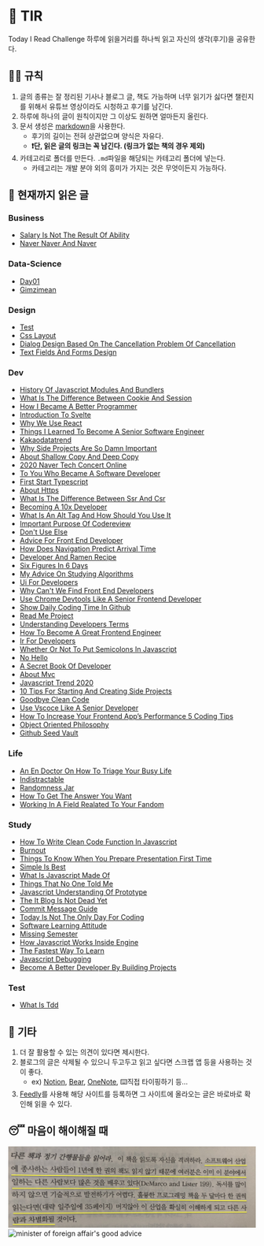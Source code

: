 # 📖 TIR
Today I Read Challenge
하루에 읽을거리를 하나씩 읽고 자신의 생각(후기)을 공유한다.   

## 👩‍⚖️ 규칙  

1. 글의 종류는 잘 정리된 기사나 블로그 글, 책도 가능하며 너무 읽기가 싫다면 챌린지를 위해서 유튜브 영상이라도 시청하고 후기를 남긴다. 
2. 하루에 하나의 글이 원칙이지만 그 이상도 원하면 얼마든지 올린다. 
3. 문서 생성은 [markdown](https://gist.github.com/ihoneymon/652be052a0727ad59601)을 사용한다.   
    - 후기의 길이는 전혀 상관없으며 양식은 자유다.  
    - **❗단, 읽은 글의 링크는 꼭 남긴다. (링크가 없는 책의 경우 제외)** 
4. 카테고리로 폴더를 만든다. `.md`파일을 해당되는 카테고리 폴더에 넣는다.   
    - 카테고리는 개발 분야 외의 흥미가 가지는 것은 무엇이든지 가능하다.   

## 📰 현재까지 읽은 글  
### Business

- [Salary Is Not The Result Of Ability](Business/Salary-is-not-the-result-of-ability..md)
- [Naver Naver And Naver](Business/naver-naver-and-naver.md)

### Data-Science

- [Day01](Data-Science/Day01.md)
- [Gimzimean](Data-Science/GIMZIMEAN.md)

### Design

- [Test](Design/test.md)
- [Css Layout](Design/css-layout.md)
- [Dialog Design Based On The Cancellation Problem Of Cancellation](Design/dialog-design-based-on-the-cancellation-problem-of-cancellation.md)
- [Text Fields And Forms Design](Design/text-fields-and-forms-design.md)

### Dev

- [History Of Javascript Modules And Bundlers](Dev/history-of-javascript-modules-and-bundlers.md)
- [What Is The Difference Between Cookie And Session](Dev/what-is-the-difference-between-cookie-and-session.md)
- [How I Became A Better Programmer](Dev/how-i-became-a-better-programmer.md)
- [Introduction To Svelte](Dev/introduction-to-svelte.md)
- [Why We Use React](Dev/why-we-use-react.md)
- [Things I Learned To Become A Senior Software Engineer](Dev/things-i-learned-to-become-a-senior-software-engineer.md)
- [Kakaodatatrend](Dev/kakaodatatrend.md)
- [Why Side Projects Are So Damn Important](Dev/why-side-projects-are-so-damn-important.md)
- [About Shallow Copy And Deep Copy](Dev/about-shallow-copy-and-deep-copy.md)
- [2020 Naver Tech Concert Online](Dev/2020-naver-tech-concert-online.md)
- [To You Who Became A Software Developer](Dev/to-you-who-became-a-software-developer.md)
- [First Start Typescript](Dev/first-start-typescript.md)
- [About Https](Dev/about-https.md)
- [What Is The Difference Between Ssr And Csr](Dev/what-is-the-difference-between-SSR-and-CSR.md)
- [Becoming A 10x Developer](Dev/becoming-a-10x-developer.md)
- [What Is An Alt Tag And How Should You Use It](Dev/what-is-an-alt-tag-and-how-should-you-use-it.md)
- [Important Purpose Of Codereview](Dev/important-purpose-of-codereview.md)
- [Don't Use Else](Dev/don't-use-else.md)
- [Advice For Front End Developer](Dev/advice-for-front-end-developer.md)
- [How Does Navigation Predict Arrival Time](Dev/how-does-navigation-predict-arrival-time.md)
- [Developer And Ramen Recipe](Dev/developer-and-ramen-recipe.md)
- [Six Figures In 6 Days](Dev/six-figures-in-6-days.md)
- [My Advice On Studying Algorithms](Dev/my-advice-on-studying-algorithms.md)
- [Ui For Developers](Dev/ui-for-developers.md)
- [Why Can't We Find Front End Developers](Dev/why-can't-we-find-front-end-developers.md)
- [Use Chrome Devtools Like A Senior Frontend Developer](Dev/use-chrome-devTools-like-a-senior-frontend-developer.md)
- [Show Daily Coding Time In Github](Dev/show-daily-coding-time-in-github.md)
- [Read Me Project](Dev/read-me-project.md)
- [Understanding Developers Terms](Dev/understanding-developers-terms.md)
- [How To Become A Great Frontend Engineer](Dev/how-to-become-a-great-frontend-engineer.md)
- [Ir For Developers](Dev/ir-for-developers.md)
- [Whether Or Not To Put Semicolons In Javascript](Dev/whether-or-not-to-put-semicolons-in-javaScript.md)
- [No Hello](Dev/no-hello.md)
- [A Secret Book Of Developer](Dev/a-secret-book-of-developer.md)
- [About Mvc](Dev/about-mvc.md)
- [Javascript Trend 2020](Dev/javascript-trend-2020.md)
- [10 Tips For Starting And Creating Side Projects](Dev/10-tips-for-starting-and-creating-side-projects.md)
- [Goodbye Clean Code](Dev/goodbye-clean-code.md)
- [Use Vscoce Like A Senior Developer](Dev/use-vscoce-like-a-senior-developer.md)
- [How To Increase Your Frontend App’s Performance 5 Coding Tips](Dev/how-to-increase-your-frontend-app’s-performance-5-coding-tips.md)
- [Object Oriented Philosophy](Dev/object-oriented-philosophy.md)
- [Github Seed Vault](Dev/github-seed-vault.md)

### Life

- [An En Doctor On How To Triage Your Busy Life](Life/an-en-doctor-on-how-to-triage-your-busy-life.md)
- [Indistractable](Life/indistractable.md)
- [Randomness Jar](Life/randomness-jar.md)
- [How To Get The Answer You Want](Life/how-to-get-the-answer-you-want.md)
- [Working In A Field Realated To Your Fandom](Life/working-in-a-field-realated-to-your-fandom.md)

### Study

- [How To Write Clean Code Function In Javascript](Study/how-to-write-clean-code-function-in-javascript.md)
- [Burnout](Study/burnout.md)
- [Things To Know When You Prepare Presentation First Time](Study/things-to-know-when-you-prepare-presentation-first-time.md)
- [Simple Is Best](Study/simple-is-best.md)
- [What Is Javascript Made Of](Study/what-is-javascript-made-of.md)
- [Things That No One Told Me](Study/things-that-no-one-told-me.md)
- [Javascript Understanding Of Prototype](Study/javascript-understanding-of-prototype.md)
- [The It Blog Is Not Dead Yet](Study/the-IT-blog-is-not-dead-yet.md)
- [Commit Message Guide](Study/commit-message-guide.md)
- [Today Is Not The Only Day For Coding](Study/today-is-not-the-only-day-for-coding.md)
- [Software Learning Attitude](Study/software-learning-attitude.md)
- [Missing Semester](Study/missing-semester.md)
- [How Javascript Works Inside Engine](Study/how-javascript-works-inside-engine.md)
- [The Fastest Way To Learn](Study/the-fastest-way-to-learn.md)
- [Javascript Debugging](Study/javascript-debugging.md)
- [Become A Better Developer By Building Projects](Study/become-a-better-developer-by-building-projects.md)

### Test

- [What Is Tdd](Test/what-is-TDD.md)

## 💬 기타  
1. 더 잘 활용할 수 있는 의견이 있다면 제시한다.  
2. 블로그의 글은 삭제될 수 있으니 두고두고 읽고 싶다면 스크랩 앱 등을 사용하는 것이 좋다.  
    - ex) [Notion](https://www.notion.so/), [Bear](https://bear.app/), [OneNote](https://www.onenote.com/), ⌨️직접 타이핑하기 등...
3. [Feedly](https://feedly.com/)를 사용해 해당 사이트를 등록하면 그 사이트에 올라오는 글은 바로바로 확인해 읽을 수 있다.   


## 😴 마음이 해이해질 때 

![code-complete2](img/IMG_7770.jpg)
![minister of foreign affair's good advice](img/kang.png)
